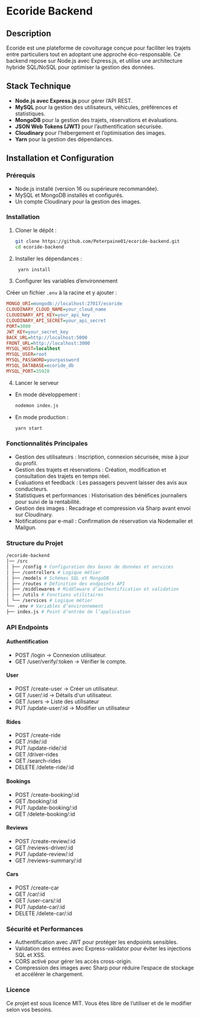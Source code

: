 # Ecoride Backend

## Description

Ecoride est une plateforme de covoiturage conçue pour faciliter les trajets entre particuliers tout en adoptant une approche éco-responsable. Ce backend repose sur Node.js avec Express.js, et utilise une architecture hybride SQL/NoSQL pour optimiser la gestion des données.

## Stack Technique

- **Node.js avec Express.js** pour gérer l’API REST.
- **MySQL** pour la gestion des utilisateurs, véhicules, préférences et statistiques.
- **MongoDB** pour la gestion des trajets, réservations et évaluations.
- **JSON Web Tokens (JWT)** pour l’authentification sécurisée.
- **Cloudinary** pour l’hébergement et l’optimisation des images.
- **Yarn** pour la gestion des dépendances.

## Installation et Configuration

### Prérequis

- Node.js installé (version 16 ou supérieure recommandée).
- MySQL et MongoDB installés et configurés.
- Un compte Cloudinary pour la gestion des images.

### Installation

1. Cloner le dépôt :

   ```bash
   git clone https://github.com/Peterpaine01/ecoride-backend.git
   cd ecoride-backend

   ```

2. Installer les dépendances :

   ```bash
    yarn install
   ```

3. Configurer les variables d’environnement

Créer un fichier `.env` à la racine et y ajouter :

```ini
MONGO_URI=mongodb://localhost:27017/ecoride
CLOUDINARY_CLOUD_NAME=your_cloud_name
CLOUDINARY_API_KEY=your_api_key
CLOUDINARY_API_SECRET=your_api_secret
PORT=3000
JWT_KEY=your_secret_key
BACK_URL=http://localhost:5000
FRONT_URL=http://localhost:3000
MYSQL_HOST=localhost
MYSQL_USER=root
MYSQL_PASSWORD=yourpassword
MYSQL_DATABASE=ecoride_db
MYSQL_PORT=35920
```

4. Lancer le serveur

- En mode développement :

  ```bash
  nodemon index.js
  ```

- En mode production :

  ```bash
  yarn start
  ```

### Fonctionnalités Principales

- Gestion des utilisateurs : Inscription, connexion sécurisée, mise à jour du profil.
- Gestion des trajets et réservations : Création, modification et consultation des trajets en temps réel.
- Évaluations et feedback : Les passagers peuvent laisser des avis aux conducteurs.
- Statistiques et performances : Historisation des bénéfices journaliers pour suivi de la rentabilité.
- Gestion des images : Recadrage et compression via Sharp avant envoi sur Cloudinary.
- Notifications par e-mail : Confirmation de réservation via Nodemailer et Mailgun.

### Structure du Projet

```bash
/ecoride-backend
│── /src
│ ├── /config # Configuration des bases de données et services
│ ├── /controllers # Logique métier
│ ├── /models # Schémas SQL et MongoDB
│ ├── /routes # Définition des endpoints API
│ ├── /middlewares # Middleware d’authentification et validation
│ ├── /utils # Fonctions utilitaires
│ └── /services # Logique métier
└── .env # Variables d’environnement
├── index.js # Point d’entrée de l’application
```

### API Endpoints

#### Authentification

- POST /login → Connexion utilisateur.
- GET /user/verify/:token → Vérifier le compte.

#### User

- POST /create-user → Créer un utilisateur.
- GET /user/:id → Détails d'un utilisateur.
- GET /users → Liste des utilisateur
- PUT /update-user/:id → Modifier un utilisateur

#### Rides

- POST /create-ride
- GET /ride/:id
- PUT /update-ride/:id
- GET /driver-rides
- GET /search-rides
- DELETE /delete-ride/:id

#### Bookings

- POST /create-booking/:id
- GET /booking/:id
- PUT /update-booking/:id
- GET /delete-booking/:id

#### Reviews

- POST /create-review/:id
- GET /reviews-driver/:id
- PUT /update-review/:id
- GET /reviews-summary/:id

#### Cars

- POST /create-car
- GET /car/:id
- GET /user-cars/:id
- PUT /update-car/:id
- DELETE /delete-car/:id

### Sécurité et Performances

- Authentification avec JWT pour protéger les endpoints sensibles.
- Validation des entrées avec Express-validator pour éviter les injections SQL et XSS.
- CORS activé pour gérer les accès cross-origin.
- Compression des images avec Sharp pour réduire l’espace de stockage et accélérer le chargement.

### Licence

Ce projet est sous licence MIT. Vous êtes libre de l’utiliser et de le modifier selon vos besoins.
